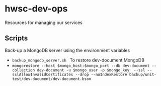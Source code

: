 # hwsc-dev-ops
Resources for managing our services

## Scripts
 Back-up a MongoDB server using the environment variables
- `backup_mongodb_server.sh `
 To restore dev-document MongoDB
- `mongorestore --host $mongo_host:$mongo_port --db dev-document --collection dev-document -u $mongo_user -p $mongo_key  --ssl --sslAllowInvalidCertificates --drop --noIndexRestore backup/unit-test/dev-document/dev-document.bson`